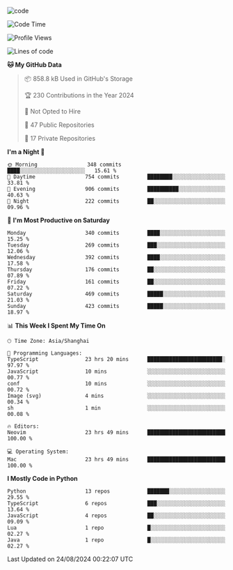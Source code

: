 
<!--
**liuyaanng/liuyaanng** is a ✨ _special_ ✨ repository because its `README.md` (this file) appears on your GitHub profile.

Here are some ideas to get you started:

- 🔭 I’m currently working on ...
- 🌱 I’m currently learning ...
- 👯 I’m looking to collaborate on ...
- 🤔 I’m looking for help with ...
- 💬 Ask me about ...
- 📫 How to reach me: ...
- 😄 Pronouns: ...
- ⚡ Fun fact: ...
-->


![code](https://cdn.jsdelivr.net/gh/liuyaanng/liuyaanng@1.0/code.gif) 

<!--START_SECTION:waka-->
![Code Time](http://img.shields.io/badge/Code%20Time-702%20hrs%2050%20mins-blue)

![Profile Views](http://img.shields.io/badge/Profile%20Views-0-blue)

![Lines of code](https://img.shields.io/badge/From%20Hello%20World%20I%27ve%20Written-14.7%20million%20lines%20of%20code-blue)

**🐱 My GitHub Data** 

> 📦 858.8 kB Used in GitHub's Storage 
 > 
> 🏆 230 Contributions in the Year 2024
 > 
> 🚫 Not Opted to Hire
 > 
> 📜 47 Public Repositories 
 > 
> 🔑 17 Private Repositories 
 > 
**I'm a Night 🦉** 

```text
🌞 Morning                348 commits         ████░░░░░░░░░░░░░░░░░░░░░   15.61 % 
🌆 Daytime                754 commits         ████████░░░░░░░░░░░░░░░░░   33.81 % 
🌃 Evening                906 commits         ██████████░░░░░░░░░░░░░░░   40.63 % 
🌙 Night                  222 commits         ██░░░░░░░░░░░░░░░░░░░░░░░   09.96 % 
```
📅 **I'm Most Productive on Saturday** 

```text
Monday                   340 commits         ████░░░░░░░░░░░░░░░░░░░░░   15.25 % 
Tuesday                  269 commits         ███░░░░░░░░░░░░░░░░░░░░░░   12.06 % 
Wednesday                392 commits         ████░░░░░░░░░░░░░░░░░░░░░   17.58 % 
Thursday                 176 commits         ██░░░░░░░░░░░░░░░░░░░░░░░   07.89 % 
Friday                   161 commits         ██░░░░░░░░░░░░░░░░░░░░░░░   07.22 % 
Saturday                 469 commits         █████░░░░░░░░░░░░░░░░░░░░   21.03 % 
Sunday                   423 commits         █████░░░░░░░░░░░░░░░░░░░░   18.97 % 
```


📊 **This Week I Spent My Time On** 

```text
🕑︎ Time Zone: Asia/Shanghai

💬 Programming Languages: 
TypeScript               23 hrs 20 mins      ████████████████████████░   97.97 % 
JavaScript               10 mins             ░░░░░░░░░░░░░░░░░░░░░░░░░   00.77 % 
conf                     10 mins             ░░░░░░░░░░░░░░░░░░░░░░░░░   00.72 % 
Image (svg)              4 mins              ░░░░░░░░░░░░░░░░░░░░░░░░░   00.34 % 
sh                       1 min               ░░░░░░░░░░░░░░░░░░░░░░░░░   00.08 % 

🔥 Editors: 
Neovim                   23 hrs 49 mins      █████████████████████████   100.00 % 

💻 Operating System: 
Mac                      23 hrs 49 mins      █████████████████████████   100.00 % 
```

**I Mostly Code in Python** 

```text
Python                   13 repos            ███████░░░░░░░░░░░░░░░░░░   29.55 % 
TypeScript               6 repos             ███░░░░░░░░░░░░░░░░░░░░░░   13.64 % 
JavaScript               4 repos             ██░░░░░░░░░░░░░░░░░░░░░░░   09.09 % 
Lua                      1 repo              █░░░░░░░░░░░░░░░░░░░░░░░░   02.27 % 
Java                     1 repo              █░░░░░░░░░░░░░░░░░░░░░░░░   02.27 % 
```




 Last Updated on 24/08/2024 00:22:07 UTC
<!--END_SECTION:waka-->
